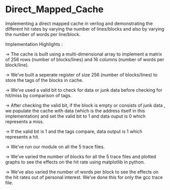 # Direct_Mapped_Cache
Implementing a direct mapped cache in verilog and demonstrating the different hit rates by varying the number 
of lines/blocks and also by varying the number of words per line/block.

Implementation Highlights : 

-> The cache is built using a multi-dimensional array to implement a matrix of 256 rows 
(number of blocks/lines) and 16 columns (number of words per block/line).

-> We’ve built a seperate register of size 256 (number of blocks/lines) to store the tags of the
blocks in cache.

-> We’ve used a valid bit to check for data or junk data before checking for hit/miss by
comparison of tags.

-> After checking the valid bit, if the block is empty or consists of junk data , we populate the
cache with data (which is the address itself in this implementation) and set the valid bit to 1
and data ouput is 0 which represents a miss.

-> If the valid bit is 1 and the tags compare, data output is 1 which represents a hit.

-> We’ve run our module on all the 5 trace files.

-> We’ve varied the number of blocks for all the 5 trace files and plotted graphs to see the
effects on the hit rate using matplotlib in python.

-> We’ve also varied the number of words per block to see the effects on the hit rates out of
personal interest. We’ve done this for only the gcc trace file.
